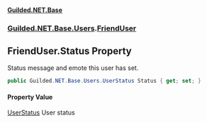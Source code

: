 #### [Guilded.NET.Base](Guilded_NET_Base.md 'Guilded.NET.Base')
### [Guilded.NET.Base.Users](Guilded_NET_Base.md#Guilded_NET_Base_Users 'Guilded.NET.Base.Users').[FriendUser](FriendUser.md 'Guilded.NET.Base.Users.FriendUser')
## FriendUser.Status Property
Status message and emote this user has set.  
```csharp
public Guilded.NET.Base.Users.UserStatus Status { get; set; }
```
#### Property Value
[UserStatus](UserStatus.md 'Guilded.NET.Base.Users.UserStatus')
User status
